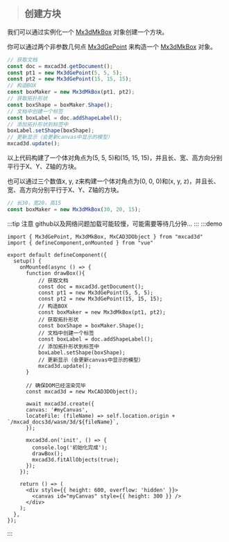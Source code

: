 > ## 创建方块

我们可以通过实例化一个 [Mx3dMkBox](https://www.mxdraw3d.com/mxcad_docs3d/api/classes/Mx3dMkBox.html) 对象创建一个方块。

你可以通过两个非参数几何点 [Mx3dGePoint](https://www.mxdraw3d.com/mxcad_docs3d/api/classes/Mx3dGePoint.html) 来构造一个 [Mx3dMkBox](https://www.mxdraw3d.com/mxcad_docs3d/api/classes/Mx3dMkBox.html) 对象。

```typescript
// 获取文档
const doc = mxcad3d.getDocument();
const pt1 = new Mx3dGePoint(5, 5, 5);
const pt2 = new Mx3dGePoint(15, 15, 15);
// 构造BOX
const boxMaker = new Mx3dMkBox(pt1, pt2);
// 获取拓扑形状
const boxShape = boxMaker.Shape();
// 文档中创建一个标签
const boxLabel = doc.addShapeLabel();
// 添加拓扑形状到标签中
boxLabel.setShape(boxShape);
// 更新显示（会更新canvas中显示的模型）
mxcad3d.update();
```

以上代码构建了一个体对角点为(5, 5, 5)和(15, 15, 15)，并且长、宽、高方向分别平行于X、Y、Z轴的方块。

也可以通过三个数值x, y, z来构建一个体对角点为(0, 0, 0)和(x, y, z)，并且长、宽、高方向分别平行于X、Y、Z轴的方块。

```typescript
// 长30，宽20，高15
const boxMaker = new Mx3dMkBox(30, 20, 15);
```



:::tip 注意
github以及网络问题加载可能较慢，可能需要等待几分钟...
:::
:::demo

```tsx
import { Mx3dGePoint, Mx3dMkBox, MxCAD3DObject } from "mxcad3d"
import { defineComponent,onMounted } from "vue"

export default defineComponent({
  setup() {
    onMounted(async () => {
      function drawBox(){
          // 获取文档
          const doc = mxcad3d.getDocument();
          const pt1 = new Mx3dGePoint(5, 5, 5);
          const pt2 = new Mx3dGePoint(15, 15, 15);
          // 构造BOX
          const boxMaker = new Mx3dMkBox(pt1, pt2);
          // 获取拓扑形状
          const boxShape = boxMaker.Shape();
          // 文档中创建一个标签
          const boxLabel = doc.addShapeLabel();
          // 添加拓扑形状到标签中
          boxLabel.setShape(boxShape);
          // 更新显示（会更新canvas中显示的模型）
          mxcad3d.update();
      }

      // 确保DOM已经渲染完毕
      const mxcad3d = new MxCAD3DObject();

      await mxcad3d.create({
      canvas: '#myCanvas',
      locateFile: (fileName) => self.location.origin + `/mxcad_docs3d/wasm/3d/${fileName}`,
      });

      mxcad3d.on('init', () => {
        console.log('初始化完成');
        drawBox();
        mxcad3d.fitAllObjects(true);
      });
    });

    return () => (
      <div style={{ height: 600, overflow: 'hidden' }}>
        <canvas id="myCanvas" style={{ height: 300 }} />
      </div>
    );
  },
});
```
:::